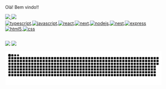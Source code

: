 Olá! Bem vindo!!

<div display="inline-block">
  <a href="https://github.com/Carlos-xbm">
  <img height="150vw" src="https://github-readme-stats.vercel.app/api?username=Carlos-xbm&show_icons=true&theme=tokyonight&include_all_commits=true&count_private=true"/>
  <img height="150vw" src="https://github-readme-stats.vercel.app/api/top-langs/?username=Carlos-xbm&layout=compact&langs_count=7&theme=tokyonight"/>
</div>
  
<div>
  <img align="center" height="30" width="40" alt="typescript" src="https://cdn.jsdelivr.net/gh/devicons/devicon/icons/typescript/typescript-plain.svg" />
  <img align="center" height="30" width="40" alt="javascript" src="https://cdn.jsdelivr.net/gh/devicons/devicon/icons/javascript/javascript-original.svg" />
  <img align="center" height="30" width="40" alt="react" src="https://cdn.jsdelivr.net/gh/devicons/devicon/icons/react/react-original-wordmark.svg" />
  <img align="center" height="30" width="40" alt="next" background-color="gray" src="https://cdn.jsdelivr.net/gh/devicons/devicon/icons/nextjs/nextjs-line.svg" />
  <img align="center" height="30" width="40" alt="nodejs" src="https://cdn.jsdelivr.net/gh/devicons/devicon/icons/nodejs/nodejs-original.svg" />
  <img align="center" height="30" width="40" alt="nest" src="https://cdn.jsdelivr.net/gh/devicons/devicon/icons/nestjs/nestjs-plain.svg" />
  <img align="center" height="30" width="40" alt="express" background-color="gray" src="https://cdn.jsdelivr.net/gh/devicons/devicon/icons/express/express-original.svg" />
  <img align="center" height="30" width="40" alt="html5" src="https://cdn.jsdelivr.net/gh/devicons/devicon/icons/html5/html5-original.svg" />
  <img align="center" height="30" width="40" alt="css" src="https://cdn.jsdelivr.net/gh/devicons/devicon/icons/css3/css3-original.svg" />
</div>

##

<div>
  <a href="mailto:carloseduardoedu.carlos@hotmail.com" target="_blank"><img src="https://img.shields.io/badge/%40-E--mail-blue?style=for-the-badge&logoColor=white"></a>
  <a href="https://www.linkedin.com/in/carlos-eduardo-carvalho-7b052b1b5/" target="_blank"><img src="https://img.shields.io/badge/LinkedIn-0077B5?style=for-the-badge&logo=linkedin&logoColor=white"></a>
</div>
  
![Snake animation](https://github.com/carlos-xbm/carlos-xbm/raw/output/github-contribution-grid-snake.svg)
